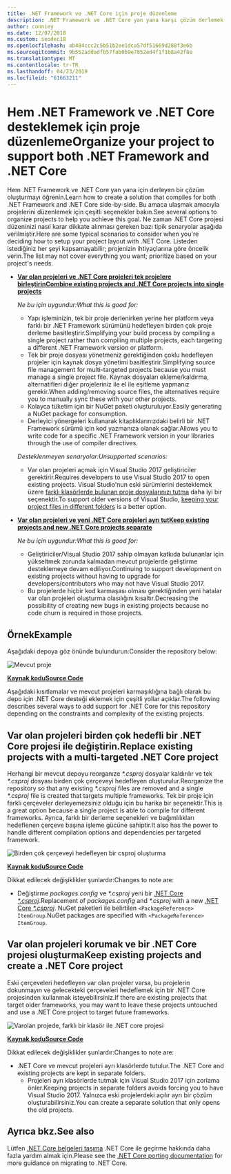 ```yaml
---
title: .NET Framework ve .NET Core için proje düzenleme
description: .NET Framework ve .NET Core yan yana karşı çözüm derlemek istediğiniz proje sahipleri için yardımcı olur.
author: conniey
ms.date: 12/07/2018
ms.custom: seodec18
ms.openlocfilehash: ab484ccc2c5b51b2ee1dca57df51669d288f3e6b
ms.sourcegitcommit: 9b552addadfb57fab0b9e7852ed4f1f1b8a42f8e
ms.translationtype: MT
ms.contentlocale: tr-TR
ms.lasthandoff: 04/23/2019
ms.locfileid: "61663211"
---
```

# <a name="organize-your-project-to-support-both-net-framework-and-net-core"></a><span data-ttu-id="9459c-103">Hem .NET Framework ve .NET Core desteklemek için proje düzenleme</span><span class="sxs-lookup"><span data-stu-id="9459c-103">Organize your project to support both .NET Framework and .NET Core</span></span>

<span data-ttu-id="9459c-104">Hem .NET Framework ve .NET Core yan yana için derleyen bir çözüm oluşturmayı öğrenin.</span><span class="sxs-lookup"><span data-stu-id="9459c-104">Learn how to create a solution that compiles for both .NET Framework and .NET Core side-by-side.</span></span> <span data-ttu-id="9459c-105">Bu amaca ulaşmak amacıyla projelerini düzenlemek için çeşitli seçenekler bakın.</span><span class="sxs-lookup"><span data-stu-id="9459c-105">See several options to organize projects to help you achieve this goal.</span></span> <span data-ttu-id="9459c-106">Ne zaman .NET Core projesi düzeninizi nasıl karar dikkate alınması gereken bazı tipik senaryolar aşağıda verilmiştir.</span><span class="sxs-lookup"><span data-stu-id="9459c-106">Here are some typical scenarios to consider when you're deciding how to setup your project layout with .NET Core.</span></span> <span data-ttu-id="9459c-107">Listeden istediğiniz her şeyi kapsamayabilir; projenizin ihtiyaçlarına göre öncelik verin.</span><span class="sxs-lookup"><span data-stu-id="9459c-107">The list may not cover everything you want; prioritize based on your project's needs.</span></span>

* [<span data-ttu-id="9459c-108">**Var olan projeleri ve .NET Core projeleri tek projelere birleştirin**</span><span class="sxs-lookup"><span data-stu-id="9459c-108">**Combine existing projects and .NET Core projects into single projects**</span></span>](#replace-existing-projects-with-a-multi-targeted-net-core-project)

  <span data-ttu-id="9459c-109">*Ne bu için uygundur:*</span><span class="sxs-lookup"><span data-stu-id="9459c-109">*What this is good for:*</span></span>
  * <span data-ttu-id="9459c-110">Yapı işleminizin, tek bir proje derlenirken yerine her platform veya farklı bir .NET Framework sürümünü hedefleyen birden çok proje derleme basitleştirir.</span><span class="sxs-lookup"><span data-stu-id="9459c-110">Simplifying your build process by compiling a single project rather than compiling multiple projects, each targeting a different .NET Framework version or platform.</span></span>
  * <span data-ttu-id="9459c-111">Tek bir proje dosyası yönetmeniz gerektiğinden çoklu hedefleyen projeler için kaynak dosya yönetimi basitleştirir.</span><span class="sxs-lookup"><span data-stu-id="9459c-111">Simplifying source file management for multi-targeted projects because you must manage a single project file.</span></span> <span data-ttu-id="9459c-112">Kaynak dosyaları ekleme/kaldırma, alternatifleri diğer projeleriniz ile el ile eşitleme yapmanız gerekir.</span><span class="sxs-lookup"><span data-stu-id="9459c-112">When adding/removing source files, the alternatives require you to manually sync these with your other projects.</span></span>
  * <span data-ttu-id="9459c-113">Kolayca tüketim için bir NuGet paketi oluşturuluyor.</span><span class="sxs-lookup"><span data-stu-id="9459c-113">Easily generating a NuGet package for consumption.</span></span>
  * <span data-ttu-id="9459c-114">Derleyici yönergeleri kullanarak kitaplıklarınızdaki belirli bir .NET Framework sürümü için kod yazmanıza olanak sağlar.</span><span class="sxs-lookup"><span data-stu-id="9459c-114">Allows you to write code for a specific .NET Framework version in your libraries through the use of compiler directives.</span></span>

  <span data-ttu-id="9459c-115">*Desteklenmeyen senaryolar:*</span><span class="sxs-lookup"><span data-stu-id="9459c-115">*Unsupported scenarios:*</span></span>
  * <span data-ttu-id="9459c-116">Var olan projeleri açmak için Visual Studio 2017 geliştiriciler gerektirir.</span><span class="sxs-lookup"><span data-stu-id="9459c-116">Requires developers to use Visual Studio 2017 to open existing projects.</span></span> <span data-ttu-id="9459c-117">Visual Studio'nun eski sürümlerini desteklemek üzere [farklı klasörlerde bulunan proje dosyalarınızı tutma](#support-vs) daha iyi bir seçenektir.</span><span class="sxs-lookup"><span data-stu-id="9459c-117">To support older versions of Visual Studio, [keeping your project files in different folders](#support-vs) is a better option.</span></span>

* <a name="support-vs"></a><span data-ttu-id="9459c-118">[**Var olan projeleri ve yeni .NET Core projeleri ayrı tut**](#keep-existing-projects-and-create-a-net-core-project)</span><span class="sxs-lookup"><span data-stu-id="9459c-118">[**Keep existing projects and new .NET Core projects separate**](#keep-existing-projects-and-create-a-net-core-project)</span></span>

  <span data-ttu-id="9459c-119">*Ne bu için uygundur:*</span><span class="sxs-lookup"><span data-stu-id="9459c-119">*What this is good for:*</span></span>
  * <span data-ttu-id="9459c-120">Geliştiriciler/Visual Studio 2017 sahip olmayan katkıda bulunanlar için yükseltmek zorunda kalmadan mevcut projelerde geliştirme desteklemeye devam ediliyor.</span><span class="sxs-lookup"><span data-stu-id="9459c-120">Continuing to support development on existing projects without having to upgrade for developers/contributors who may not have Visual Studio 2017.</span></span>
  * <span data-ttu-id="9459c-121">Bu projelerde hiçbir kod karmaşası olması gerektiğinden yeni hatalar var olan projeleri oluşturma olasılığını kısaltır.</span><span class="sxs-lookup"><span data-stu-id="9459c-121">Decreasing the possibility of creating new bugs in existing projects because no code churn is required in those projects.</span></span>

## <a name="example"></a><span data-ttu-id="9459c-122">Örnek</span><span class="sxs-lookup"><span data-stu-id="9459c-122">Example</span></span>

<span data-ttu-id="9459c-123">Aşağıdaki depoya göz önünde bulundurun:</span><span class="sxs-lookup"><span data-stu-id="9459c-123">Consider the repository below:</span></span>

![Mevcut proje](./media/project-structure/existing-project-structure.png)

[<span data-ttu-id="9459c-125">**Kaynak kodu**</span><span class="sxs-lookup"><span data-stu-id="9459c-125">**Source Code**</span></span>](https://github.com/dotnet/samples/tree/master/framework/libraries/migrate-library/)

<span data-ttu-id="9459c-126">Aşağıdaki kısıtlamalar ve mevcut projeleri karmaşıklığına bağlı olarak bu depo için .NET Core desteği eklemek için çeşitli yollar açıklar.</span><span class="sxs-lookup"><span data-stu-id="9459c-126">The following describes several ways to add support for .NET Core for this repository depending on the constraints and complexity of the existing projects.</span></span>

## <a name="replace-existing-projects-with-a-multi-targeted-net-core-project"></a><span data-ttu-id="9459c-127">Var olan projeleri birden çok hedefli bir .NET Core projesi ile değiştirin.</span><span class="sxs-lookup"><span data-stu-id="9459c-127">Replace existing projects with a multi-targeted .NET Core project</span></span>

<span data-ttu-id="9459c-128">Herhangi bir mevcut depoyu reorganıze  *\*.csproj* dosyalar kaldırılır ve tek  *\*.csproj* dosyası birden çok çerçeveyi hedefleyen oluşturulur.</span><span class="sxs-lookup"><span data-stu-id="9459c-128">Reorganize the repository so that any existing *\*.csproj* files are removed and a single *\*.csproj* file is created that targets multiple frameworks.</span></span> <span data-ttu-id="9459c-129">Tek bir proje için farklı çerçeveler derleyemezsiniz olduğu için bu harika bir seçenektir.</span><span class="sxs-lookup"><span data-stu-id="9459c-129">This is a great option because a single project is able to compile for different frameworks.</span></span> <span data-ttu-id="9459c-130">Ayrıca, farklı bir derleme seçenekleri ve bağımlılıkları hedeflenen çerçeve başına işleme gücüne sahiptir.</span><span class="sxs-lookup"><span data-stu-id="9459c-130">It also has the power to handle different compilation options and dependencies per targeted framework.</span></span>

![Birden çok çerçeveyi hedefleyen bir csproj oluşturma](./media/project-structure/multi-targeted-project.png)

[<span data-ttu-id="9459c-132">**Kaynak kodu**</span><span class="sxs-lookup"><span data-stu-id="9459c-132">**Source Code**</span></span>](https://github.com/dotnet/samples/tree/master/framework/libraries/migrate-library-csproj/)

<span data-ttu-id="9459c-133">Dikkat edilecek değişiklikler şunlardır:</span><span class="sxs-lookup"><span data-stu-id="9459c-133">Changes to note are:</span></span>

* <span data-ttu-id="9459c-134">Değiştirme *packages.config* ve  *\*.csproj* yeni bir [.NET Core  *\*.csproj*](https://github.com/dotnet/samples/tree/master/framework/libraries/migrate-library-csproj/src/Car/Car.csproj).</span><span class="sxs-lookup"><span data-stu-id="9459c-134">Replacement of *packages.config* and *\*.csproj* with a new [.NET Core *\*.csproj*](https://github.com/dotnet/samples/tree/master/framework/libraries/migrate-library-csproj/src/Car/Car.csproj).</span></span> <span data-ttu-id="9459c-135">NuGet paketleri ile belirtilen `<PackageReference> ItemGroup`.</span><span class="sxs-lookup"><span data-stu-id="9459c-135">NuGet packages are specified with `<PackageReference> ItemGroup`.</span></span>

## <a name="keep-existing-projects-and-create-a-net-core-project"></a><span data-ttu-id="9459c-136">Var olan projeleri korumak ve bir .NET Core projesi oluşturma</span><span class="sxs-lookup"><span data-stu-id="9459c-136">Keep existing projects and create a .NET Core project</span></span>

<span data-ttu-id="9459c-137">Eski çerçeveleri hedefleyen var olan projeler varsa, bu projelerin dokunmayın ve gelecekteki çerçeveleri hedeflemek için bir .NET Core projesinden kullanmak isteyebilirsiniz.</span><span class="sxs-lookup"><span data-stu-id="9459c-137">If there are existing projects that target older frameworks, you may want to leave these projects untouched and use a .NET Core project to target future frameworks.</span></span>

![Varolan projede, farklı bir klasör ile .NET core projesi](./media/project-structure/separate-projects-same-source.png)

[<span data-ttu-id="9459c-139">**Kaynak kodu**</span><span class="sxs-lookup"><span data-stu-id="9459c-139">**Source Code**</span></span>](https://github.com/dotnet/samples/tree/master/framework/libraries/migrate-library-csproj-keep-existing/)

<span data-ttu-id="9459c-140">Dikkat edilecek değişiklikler şunlardır:</span><span class="sxs-lookup"><span data-stu-id="9459c-140">Changes to note are:</span></span>

* <span data-ttu-id="9459c-141">.NET Core ve mevcut projeleri ayrı klasörlerde tutulur.</span><span class="sxs-lookup"><span data-stu-id="9459c-141">The .NET Core and existing projects are kept in separate folders.</span></span>
  * <span data-ttu-id="9459c-142">Projeleri ayrı klasörlerde tutmak için Visual Studio 2017 için zorlama önler.</span><span class="sxs-lookup"><span data-stu-id="9459c-142">Keeping projects in separate folders avoids forcing you to have Visual Studio 2017.</span></span> <span data-ttu-id="9459c-143">Yalnızca eski projelerdeki açılır ayrı bir çözüm oluşturabilirsiniz.</span><span class="sxs-lookup"><span data-stu-id="9459c-143">You can create a separate solution that only opens the old projects.</span></span>

## <a name="see-also"></a><span data-ttu-id="9459c-144">Ayrıca bkz.</span><span class="sxs-lookup"><span data-stu-id="9459c-144">See also</span></span>

<span data-ttu-id="9459c-145">Lütfen [.NET Core belgeleri taşıma](index.md) .NET Core ile geçirme hakkında daha fazla yardım almak için.</span><span class="sxs-lookup"><span data-stu-id="9459c-145">Please see the [.NET Core porting documentation](index.md) for more guidance on migrating to .NET Core.</span></span>
